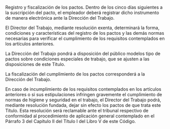 Registro y fiscalización de los pactos. Dentro de los cinco días siguientes a la suscripción del pacto, el empleador deberá registrar dicho instrumento de manera electrónica ante la Dirección del Trabajo.

El Director del Trabajo, mediante resolución exenta, determinará la forma, condiciones y características del registro de los pactos y las demás normas necesarias para verificar el cumplimiento de los requisitos contemplados en los artículos anteriores.

La Dirección del Trabajo pondrá a disposición del público modelos tipo de pactos sobre condiciones especiales de trabajo, que se ajusten a las disposiciones de este Título.

La fiscalización del cumplimiento de los pactos corresponderá a la Dirección del Trabajo.

En caso de incumplimiento de los requisitos contemplados en los artículos anteriores o si sus estipulaciones infringen gravemente el cumplimiento de normas de higiene y seguridad en el trabajo, el Director del Trabajo podrá, mediante resolución fundada, dejar sin efecto los pactos de que trata este Título. Esta resolución será reclamable ante el tribunal respectivo de conformidad al procedimiento de aplicación general contemplado en el Párrafo 3 del Capítulo II del Título I del Libro V de este Código.